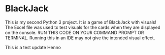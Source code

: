 # BlackJack
This is my second Python 3 project. It is a game of BlackJack with visuals!
The Excel file was used to test visuals for the cards when they are displayed on the console.
RUN THIS CODE ON YOUR COMMAND PROMPT OR TERMINAL. Running this in an IDE may not give the intended visual effect.

This is a test update
Henno
